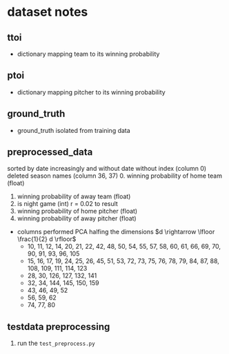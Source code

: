 # dataset notes

## ttoi
- dictionary mapping team to its winning probability

## ptoi
- dictionary mapping pitcher to its winning probability

## ground_truth
- ground_truth isolated from training data

## preprocessed_data
sorted by date increasingly and without date
without index (column 0)
deleted season names (column 36, 37)
0. winning probability of home team (float)
1. winning probability of away team (float)
2. is night game (int) r = 0.02 to result
3. winning probability of home pitcher (float)
4. winning probability of away pitcher (float)
- columns performed PCA halfing the dimensions $d \rightarrow \lfloor \frac{1}{2} d \rfloor$
    - 10, 11, 12, 14, 20, 21, 22, 42, 48, 50, 54, 55, 57, 58, 60, 61, 66, 69, 70, 90, 91, 93, 96, 105
    - 15, 16, 17, 19, 24, 25, 26, 45, 51, 53, 72, 73, 75, 76, 78, 79, 84, 87, 88, 108, 109, 111, 114, 123
    - 28, 30, 126, 127, 132, 141
    - 32, 34, 144, 145, 150, 159
    - 43, 46, 49, 52
    - 56, 59, 62
    - 74, 77, 80


## testdata preprocessing
1. run the `test_preprocess.py`